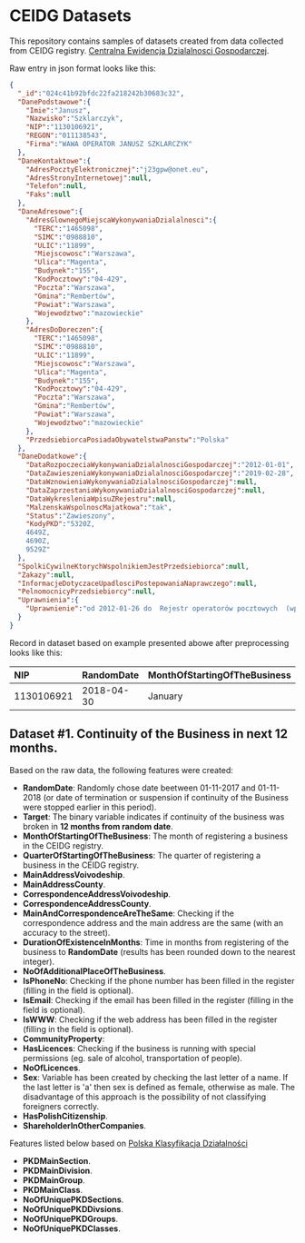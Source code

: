 # CEIDG Datasets

This repository contains samples of datasets created from data collected from CEIDG registry. [Centralna Ewidencja Dzialalnosci Gospodarczej](https://prod.ceidg.gov.pl/CEIDG/CEIDG.Public.UI/Search.aspx).

Raw entry in json format looks like this:



``` json
{
  "_id":"024c41b92bfdc22fa218242b30683c32",
  "DanePodstawowe":{
    "Imie":"Janusz",
    "Nazwisko":"Szklarczyk",
    "NIP":"1130106921",
    "REGON":"011138543",
    "Firma":"WAWA OPERATOR JANUSZ SZKLARCZYK"
  },
  "DaneKontaktowe":{
    "AdresPocztyElektronicznej":"j23gpw@onet.eu",
    "AdresStronyInternetowej":null,
    "Telefon":null,
    "Faks":null
  },
  "DaneAdresowe":{
    "AdresGlownegoMiejscaWykonywaniaDzialalnosci":{
      "TERC":"1465098",
      "SIMC":"0988810",
      "ULIC":"11899",
      "Miejscowosc":"Warszawa",
      "Ulica":"Magenta",
      "Budynek":"155",
      "KodPocztowy":"04-429",
      "Poczta":"Warszawa",
      "Gmina":"Rembertów",
      "Powiat":"Warszawa",
      "Wojewodztwo":"mazowieckie"
    },
    "AdresDoDoreczen":{
      "TERC":"1465098",
      "SIMC":"0988810",
      "ULIC":"11899",
      "Miejscowosc":"Warszawa",
      "Ulica":"Magenta",
      "Budynek":"155",
      "KodPocztowy":"04-429",
      "Poczta":"Warszawa",
      "Gmina":"Rembertów",
      "Powiat":"Warszawa",
      "Wojewodztwo":"mazowieckie"
    },
    "PrzedsiebiorcaPosiadaObywatelstwaPanstw":"Polska"
  },
  "DaneDodatkowe":{
    "DataRozpoczeciaWykonywaniaDzialalnosciGospodarczej":"2012-01-01",
    "DataZawieszeniaWykonywaniaDzialalnosciGospodarczej":"2019-02-28",
    "DataWznowieniaWykonywaniaDzialalnosciGospodarczej":null,
    "DataZaprzestaniaWykonywaniaDzialalnosciGospodarczej":null,
    "DataWykresleniaWpisuZRejestru":null,
    "MalzenskaWspolnoscMajatkowa":"tak",
    "Status":"Zawieszony",
    "KodyPKD":"5320Z,
    4649Z,
    4690Z,
    9529Z"
  },
  "SpolkiCywilneKtorychWspolnikiemJestPrzedsiebiorca":null,
  "Zakazy":null,
  "InformacjeDotyczaceUpadlosciPostepowaniaNaprawczego":null,
  "PelnomocnicyPrzedsiebiorcy":null,
  "Uprawnienia":{
    "Uprawnienie":"od 2012-01-26 do  Rejestr operatorów pocztowych  (wprowadzone przez Urząd Komunikacji Elektronicznej Warszawa)"
  }
}
```

Record in dataset based on example presented abowe after preprocessing looks like this:

|NIP        |RandomDate |MonthOfStartingOfTheBusiness |QuarterOfStartingOfTheBusiness |MainAddressVoivodeship |MainAddressCounty |CorrespondenceAddressVoivodeship |CorrespondenceAddressCounty |MainAndCorrespondenceAreTheSame | DurationOfExistenceInMonths| NoOfAdditionalPlaceOfTheBusiness|IsPhoneNo |IsEmail |IsWWW |CommunityProperty |HasLicences | NoOfLicences|Sex |HasPolishCitizenship |ShareholderInOtherCompanies |PKDMainSection |PKDMainDivision |PKDMainGroup |PKDMainClass | NoOfUniquePKDSections| NoOfUniquePKDDivsions| NoOfUniquePKDGroups| NoOfUniquePKDClasses| Target|
|:----------|:----------|:----------------------------|:------------------------------|:----------------------|:-----------------|:--------------------------------|:---------------------------|:-------------------------------|---------------------------:|--------------------------------:|:---------|:-------|:-----|:-----------------|:-----------|------------:|:---|:--------------------|:---------------------------|:--------------|:---------------|:------------|:------------|---------------------:|---------------------:|-------------------:|--------------------:|------:|
|1130106921 |2018-04-30 |January                      |Q1                             |MAZOWIECKIE            |WARSZAWA          |MAZOWIECKIE                      |WARSZAWA                    |TRUE                            |                          75|                                0|FALSE     |TRUE    |FALSE |tak               |TRUE        |            1|M   |TRUE                 |FALSE                       |H              |53              |532          |5320         |                     3|                     3|                   4|                    4|      1|




## Dataset #1. Continuity of the Business in next 12 months.

Based on the raw data, the following features were created:
- **RandomDate**: Randomly chose date beetween 01-11-2017 and 01-11-2018 (or date of termination or suspension if continuity of the Business were stopped earlier in this period).
- **Target**: The binary variable indicates if continuity of the business was broken in **12 months from random date**. 
- **MonthOfStartingOfTheBusiness**: The month of registering a business in the CEIDG registry.
- **QuarterOfStartingOfTheBusiness**: The quarter of registering a business in the CEIDG registry.
- **MainAddressVoivodeship**.
- **MainAddressCounty**.
- **CorrespondenceAddressVoivodeship**.
- **CorrespondenceAddressCounty**.
- **MainAndCorrespondenceAreTheSame**: Checking if the correspondence address and the main address are the same (with an accuracy to the street).
- **DurationOfExistenceInMonths**: Time in months from registering of the business to **RandomDate** (results has been rounded down to the nearest integer). 
- **NoOfAdditionalPlaceOfTheBusiness**.
- **IsPhoneNo**: Checking if the phone number has been filled in the register (filling in the field is optional).
- **IsEmail**: Checking if the email has been filled in the register (filling in the field is optional).
- **IsWWW**: Checking if the web address has been filled in the register (filling in the field is optional).
- **CommunityProperty**: 
- **HasLicences**: Checking if the business is running with special permissions (eg. sale of alcohol, transportation of people).
- **NoOfLicences**.
- **Sex**: Variable has been created by checking the last letter of a name. If the last letter is 'a' then sex is defined as female, otherwise as male. The disadvantage of this approach is the possibility of not classifying foreigners correctly.
- **HasPolishCitizenship**.
- **ShareholderInOtherCompanies**.

Features listed below based on [Polska Klasyfikacja Działalności](https://www.biznes.gov.pl/en/classification-pkd-code)

- **PKDMainSection**.
- **PKDMainDivision**.
- **PKDMainGroup**.
- **PKDMainClass**.
- **NoOfUniquePKDSections**.
- **NoOfUniquePKDDivsions**.
- **NoOfUniquePKDGroups**.
- **NoOfUniquePKDClasses**.



